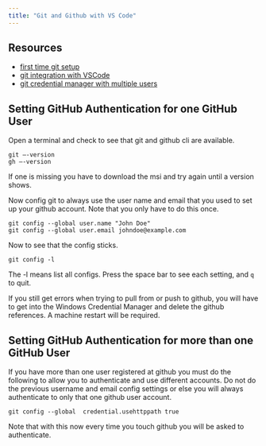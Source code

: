 ```yaml
---
title: "Git and Github with VS Code"
---
```


## Resources

- [first time git setup](https://git-scm.com/book/en/v2/Getting-Started-First-Time-Git-Setup)
- [git integration with VSCode](https://code.visualstudio.com/docs/editor/versioncontrol#_git-support)
- [git credential manager with multiple users](https://github.com/git-ecosystem/git-credential-manager/blob/main/docs/multiple-users.md)

## Setting GitHub Authentication for one GitHub User

Open a terminal and check to see that git and github cli are available.

```script
git –-version
gh –-version
```

If one is missing you have to download the msi and try again until a version shows.

Now config git to always use the user name and email that you used to set up your github account. Note that you only have to do this once.

```script
git config --global user.name "John Doe"
git config --global user.email johndoe@example.com
```

Now to see that the config sticks.

```script
git config -l
```

The -l means list all configs. Press the space bar to see each setting, and `q` to quit.

If you still get errors when trying to pull from or push to github, you will have to get into the Windows Credential Manager and delete the github references. A machine restart will be required.

## Setting GitHub Authentication for more than one GitHub User

If you have more than one user registered at github you must do the following to allow you to authenticate and use different accounts. Do not do the previous username and email config settings or else you will always authenticate to only that one github user account.

```script
git config --global  credential.usehttppath true
```

Note that with this now every time you touch github you will be asked to authenticate.
